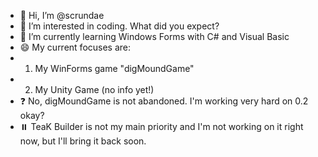 - 👋 Hi, I’m @scrundae
- 👀 I’m interested in coding. What did you expect?
- 🌱 I’m currently learning Windows Forms with C# and Visual Basic
- 😄 My current focuses are:
- 1. My WinForms game "digMoundGame"
- 2. My Unity Game (no info yet!)
- ❓ No, digMoundGame is not abandoned. I'm working very hard on 0.2 okay?
- ⏸️ TeaK Builder is not my main priority and I'm not working on it right now, but I'll bring it back soon.

<!---
scrundae/scrundae is a ✨ special ✨ repository because its `README.md` (this file) appears on your GitHub profile.
You can click the Preview link to take a look at your changes.
--->
